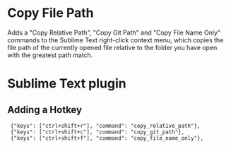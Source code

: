 # Copy File Path
Adds a "Copy Relative Path", "Copy Git Path" and "Copy File Name Only" commands to 
the Sublime Text right-click context menu, which copies the file path of the currently
opened file relative to the folder you have open with the greatest path match.

# Sublime Text plugin

## Adding a Hotkey
     {"keys": ["ctrl+shift+r"], "command": "copy_relative_path"},
     {"keys": ["ctrl+shift+c"], "command": "copy_git_path"},
     {"keys": ["ctrl+shift+f"], "command": "copy_file_name_only"},
